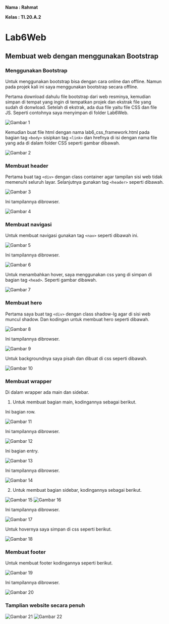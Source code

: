 **Nama : Rahmat**

**Kelas : TI.20.A.2**

# Lab6Web

## Membuat web dengan menggunakan Bootstrap

### Menggunakan Bootstrap

Untuk menggunakan bootstrap bisa dengan cara online dan offline. Namun pada projek kali ini saya menggunakan bootstrap secara offline.

Pertama download dahulu file bootstrap dari web resminya, kemudian simpan di tempat yang ingin di tempatkan projek dan ekstrak file yang sudah di donwload. Setelah di ekstrak, ada dua file yaitu file CSS dan file JS. Seperti contohnya saya menyimpan di folder Lab6Web.

![Gambar 1](screenshot/ss1a.png)

Kemudian buat file html dengan nama lab6_css_framework.html pada bagian tag `<body>` sisipkan tag `<link>` dan hrefnya di isi dengan nama file yang ada di dalam folder CSS seperti gambar dibawah.

![Gambar 2](screenshot/ss2a.png)

### Membuat header

Pertama buat tag `<div>` dengan class container agar tampilan sisi web tidak memenuhi seluruh layar. Selanjutnya gunakan tag `<header>` seperti dibawah.

![Gambar 3](screenshot/ss3a.png)

Ini tampilannya dibrowser.

![Gambar 4](screenshot/ss3b.png)

### Membuat navigasi

Untuk membuat navigasi gunakan tag `<nav>` seperti dibawah ini.

![Gambar 5](screenshot/ss4a.png)

Ini tampilannya dibrowser.

![Gambar 6](screenshot/ss4b.png)

Untuk menambahkan hover, saya menggunakan css yang di simpan di bagian tag `<head>`. Seperti gambar dibawah.

![Gambar 7](screenshot/ss4c.png)

### Membuat hero

Pertama saya buat tag `<div>` dengan class shadow-lg agar di sisi web muncul shadow. Dan kodingan untuk membuat hero seperti dibawah.

![Gambar 8](screenshot/ss5a.png)

Ini tampilannya dibrowser.

![Gambar 9](screenshot/ss5b.png)

Untuk backgroundnya saya pisah dan dibuat di css seperti dibawah.

![Gambar 10](screenshot/ss5c.png)

### Membuat wrapper

Di dalam wrapper ada main dan sidebar.

1. Untuk membuat bagian main, kodingannya sebagai berikut.

Ini bagian row.

![Gambar 11](screenshot/ss6a.png)

Ini tampilannya dibrowser.

![Gambar 12](screenshot/ss6b.png)

Ini bagian entry.

![Gambar 13](screenshot/ss7a.png)

Ini tampilannya dibrowser.

![Gambar 14](screenshot/ss7b.png)

2. Untuk membuat bagian sidebar, kodingannya sebagai berikut.

![Gambar 15](screenshot/ss8a.png)
![Gambar 16](screenshot/ss8b.png)

Ini tampilannya dibrowser.

![Gambar 17](screenshot/ss8c.png)

Untuk hovernya saya simpan di css seperti berikut.

![Gambar 18](screenshot/ss8d.png)

### Membuat footer

Untuk membuat footer kodingannya seperti berikut.

![Gambar 19](screenshot/ss9a.png)

Ini tampilannya dibrowser.

![Gambar 20](screenshot/ss9b.png)

### Tamplian website secara penuh

![Gambar 21](screenshot/ss10a.png)
![Gambar 22](screenshot/ss10b.png)
